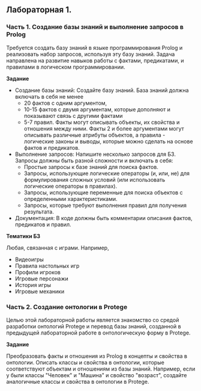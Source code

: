 ## Лабораторная 1.

### Часть 1. Создание базы знаний и выполнение запросов в Prolog

Требуется создать базу знаний в языке программирования Prolog и реализовать набор запросов, используя эту базу знаний. Задача направлена на развитие навыков работы с фактами, предикатами, и правилами в логическом программировании.

**Задание**

 - Создание базы знаний:
    Создайте базу знаний. База знаний должна включать в себя не менее
    - 20 фактов с одним аргументом,
    - 10-15 фактов с двумя аргументам, которые дополняют и показывают связь с другими фактами
    - 5-7 правил.
    Факты могут описывать объекты, их свойства и отношения между ними. Факты 2 и более аргументами могут описывать различные атрибуты объектов, а правила - логические законы и выводы, которые можно сделать на основе фактов и предикатов.
 - Выполнение запросов:
    Напишите несколько запросов для БЗ. Запросы должны быть разной сложности и включать в себя:
    - Простые запросы к базе знаний для поиска фактов.
    - Запросы, использующие логические операторы (и, или, не) для формулирования сложных условий (или использовать логические операторы в правилах).
    - Запросы, использующие переменные для поиска объектов с определенными характеристиками.
    - Запросы, которые требуют выполнения правил для получения результата.
 - Документация:
    В коде должны быть комментарии описания фактов, предикатов и правил.


**Тематики БЗ**

Любая, связанная с играми. Например,
 - Видеоигры
 - Правила настольных игр
 - Профили игроков
 - Игровые персонажи
 - История игры
 - Игровые механики

### Часть 2. Создание онтологии в Protege

Целью этой лабораторной работы является знакомство со средой разработки онтологий Protege и перевод базы знаний, созданной в предыдущей лабораторной работе в онтологическую форму в Protege.

**Задание**

Преобразовать факты и отношения из Prolog в концепты и свойства в онтологии. Описать классы и свойства в онтологии, которые соответствуют объектам и отношениям из базы знаний. Например, если у были классы "Человек" и "Машина" и свойство "возраст", создайте аналогичные классы и свойства в онтологии в Protege.